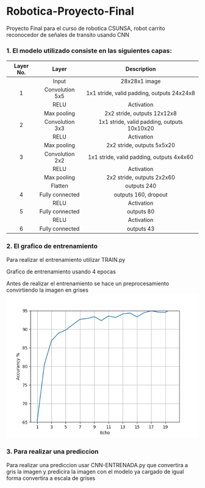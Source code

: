 # Robotica-Proyecto-Final

Proyecto Final para el curso de robotica CSUNSA, robot carrito reconocedor de señales de transito usando CNN


### 1. El modelo utilizado consiste en las siguientes capas:

| Layer No. | Layer  		|     Description	        					| 
|:-:|:----------------:|:----------------------------:| 
|   | Input          		| 28x28x1 image 							| 
| 1 | Convolution 5x5 	| 1x1 stride, valid padding, outputs 24x24x8 	|
|   | RELU			        		|					Activation							|
|   | Max pooling	    	| 2x2 stride, outputs 12x12x8 				|
| 2 | Convolution 3x3  | 1x1 stride, valid padding, outputs 10x10x20 |
|   | RELU		           |      Activation   									|
|   | Max pooling			  	| 2x2 stride, outputs 5x5x20        				|
| 3 | Convolution 2x2  | 1x1 stride, valid padding, outputs 4x4x60 |
|   | RELU		           |      Activation   									|
|   | Max pooling			  	| 2x2 stride, outputs 2x2x60        									|
|	  | Flatten			     		|	outputs 240											|
| 4 |	Fully connected		|	outputs 160, dropout		|
|   | RELU             |      Activation       |
| 5 |	Fully connected		|	outputs 80											|
|   | RELU             |      Activation      |
|	6 | Fully connected		|	outputs 43											|
 


### 2. El grafico de entrenamiento
Para realizar el entrenamiento utilizar TRAIN.py

Grafico de entrenamiento usando 4 epocas

Antes de realizar el entrenamiento se hace un preprocesamiento
convirtiendo la imagen en grises
![alt text](entrenamiento.png)



### 3. Para realizar una prediccion

Para realizar una prediccion usar CNN-ENTRENADA.py que convertira a
gris la imagen y predicira la imagen con el modelo ya cargado de igual 
forma convertira a escala de grises
